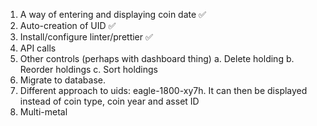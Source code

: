 1. A way of entering and displaying coin date ✅
2. Auto-creation of UID ✅
3. Install/configure linter/prettier ✅
4. API calls 
6. Other controls (perhaps with dashboard thing)
  a. Delete holding
  b. Reorder holdings
  c. Sort holdings
5. Migrate to database.
6. Different approach to uids: eagle-1800-xy7h. It can then be displayed instead of coin type, coin year and asset ID 
7. Multi-metal